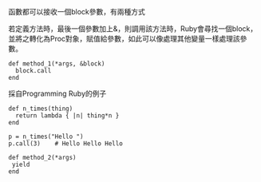 函數都可以接收一個block參數，有兩種方式


若定義方法時，最後一個參數加上&，則調用該方法時，Ruby會尋找一個block，並將之轉化為Proc對象，賦值給參數，如此可以像處理其他變量一樣處理該參數。
```
def method_1(*args, &block)
  block.call
end
```

採自Programming Ruby的例子
```
def n_times(thing)
  return lambda { |n| thing*n }
end

p = n_times("Hello ")
p.call(3)    # Hello Hello Hello
```



```
def method_2(*args)
 yield
end

```